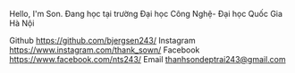 Hello, I'm Son. Đang học tại trường Đại học Công Nghệ- Đại học Quốc Gia Hà Nội


Github	https://github.com/bjergsen243/
Instagram	https://www.instagram.com/thank_sown/
Facebook	https://www.facebook.com/nts243/
Email	thanhsondeptrai243@gmail.com

